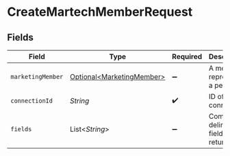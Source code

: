 # CreateMartechMemberRequest


## Fields

| Field                                                                | Type                                                                 | Required                                                             | Description                                                          |
| -------------------------------------------------------------------- | -------------------------------------------------------------------- | -------------------------------------------------------------------- | -------------------------------------------------------------------- |
| `marketingMember`                                                    | [Optional\<MarketingMember>](../../models/shared/MarketingMember.md) | :heavy_minus_sign:                                                   | A member represents a person                                         |
| `connectionId`                                                       | *String*                                                             | :heavy_check_mark:                                                   | ID of the connection                                                 |
| `fields`                                                             | List\<*String*>                                                      | :heavy_minus_sign:                                                   | Comma-delimited fields to return                                     |